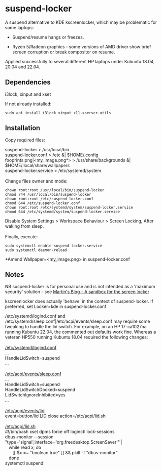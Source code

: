 # suspend-locker

A suspend alternative to KDE kscreenlocker, which may be problematic for some laptops:

* Suspend/resume hangs or freezes.

* Ryzen 5/Radeon graphics - some versions of AMD driver show brief screen corruption or break compositor on resume.

Applied successfully to several different HP laptops under Kubuntu 18.04, 20.04 and 22.04.

## Dependencies

i3lock, xinput and xset

If not already installed:

```
sudo apt install i3lock xinput x11-xserver-utils
```

## Installation
Copy required files:

suspend-locker > /usr/local/bin  
suspend-locker.conf > /etc &| $HOME/.config  
fooprints.png|<my_image.png*> > /usr/share/backgrounds &| $HOME/.local/share/wallpapers  
suspend-locker.service > /etc/systemd/system
<br></br>
Change files owner and mode:
```
chown root:root /usr/local/bin/suspend-locker  
chmod 744 /usr/local/bin/suspend-locker  
chown root:root /etc/suspend-locker.conf  
chmod 644 /etc/suspend-locker.conf
chown root:root /etc/systemd/system/suspend-locker.service
chmod 644 /etc/systemd/system/suspend-locker.service
```  
Disable System Settings > Workspace Behaviour > Screen Locking, After waking from sleep.
<br></br>
Finally, execute:

```
sudo systemctl enable suspend-locker.service
sudo systemctl daemon-reload
```  
*Amend Wallpaper=<my_image.png> in suspend-locker.conf

## Notes

NB suspend-locker is for personal use and is not intended as a 'maximum security' solution - see [Martin's Blog - A sandbox for the screen locker](https://blog.martin-graesslin.com/blog/tag/kscreenlocker/)

kscreenlocker does actually 'behave' in the context of suspend-locker. If preferred, set Locker=kde in suspend-locker.conf

/etc/systemd/logind.conf and /etc/systemd/sleep.conf|/etc/acpi/events/sleep.conf may require some tweaking to handle the lid switch. For example, on an HP 17-ca1027na running Kubuntu 22.04, the commented out defaults work fine. Whereas a veteran HP550 running Kubuntu 18.04 required the following changes:
<br></br>
<ins>/etc/systemd/logind.conf</ins>  
...  
HandleLidSwitch=suspend  
...
<br></br>
<ins>/etc/acpi/events/sleep.conf</ins>  
...  
HandleLidSwitch=suspend  
HandleLidSwitchDocked=suspend  
LidSwitchIgnoreInhibited=yes  
...
<br></br>
<ins>/etc/acpi/events/lid</ins>  
event=button/lid LID close
action=/etc/acpi/lid.sh
<br></br>
<ins>/etc/acpi/lid.sh</ins>  
#!/bin/bash
xset dpms force off
loginctl lock-sessions  
dbus-monitor --session "type='signal',interface='org.freedesktop.ScreenSaver'" |  
&nbsp;&nbsp;&nbsp;while read x; do  
&nbsp;&nbsp;&nbsp;&nbsp;&nbsp;&nbsp;[[ $x =~ "boolean true" ]] && pkill -f "dbus-monitor"  
&nbsp;&nbsp;&nbsp;done  
systemctl suspend
